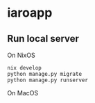 # iaroapp

## Run local server

On NixOS

```
nix develop
python manage.py migrate
python manage.py runserver
```

On MacOS
